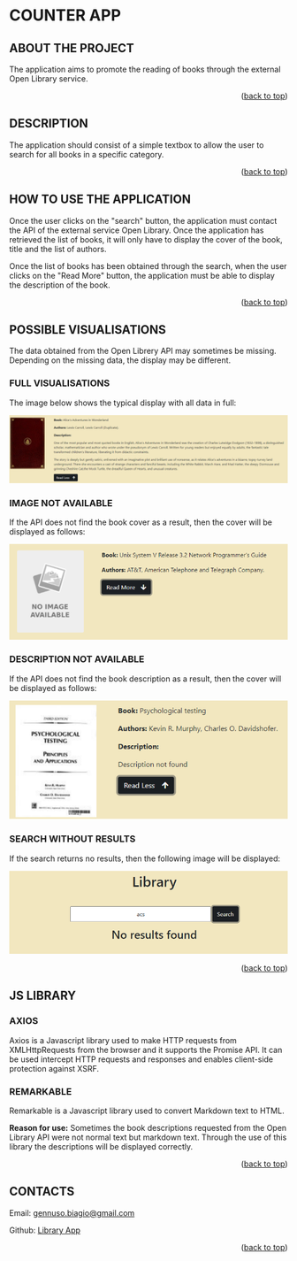 <div id="top"><div>

# COUNTER APP

## ABOUT THE PROJECT

The application aims to promote the reading of books through the external Open Library service.
<p align="right">(<a href="#top">back to top</a>)</p>

## DESCRIPTION

The application should consist of a simple textbox to allow the user to search for all books in a specific category.
<p align="right">(<a href="#top">back to top</a>)</p>

## HOW TO USE THE APPLICATION

Once the user clicks on the "search" button, the application must contact the API of the external service Open Library. Once the application has retrieved the list of books, it will only have to display the cover of the book, title and the list of authors.

Once the list of books has been obtained through the search, when the user clicks on the "Read More" button, the application must be able to display the description of the book. 

<p align="right">(<a href="#top">back to top</a>)</p>

## POSSIBLE VISUALISATIONS

The data obtained from the Open Librery API may sometimes be missing. Depending on the missing data, the display may be different.

### FULL VISUALISATIONS

The image below shows the typical display with all data in full:

![](img/full.png)

### IMAGE NOT AVAILABLE

If the API does not find the book cover as a result, then the cover will be displayed as follows:

![](img/no-cover.png)

### DESCRIPTION NOT AVAILABLE

If the API does not find the book description as a result, then the cover will be displayed as follows:

![](img/no-description.png)

### SEARCH WITHOUT RESULTS

If the search returns no results, then the following image will be displayed: 

![](img/no-results.png)

<p align="right">(<a href="#top">back to top</a>)</p>

## JS LIBRARY

### AXIOS

Axios is a Javascript library used to make HTTP requests from XMLHttpRequests from the browser and it supports the Promise API. It can be used intercept HTTP requests and responses and enables client-side protection against XSRF.

### REMARKABLE

Remarkable is a Javascript library used to convert Markdown text to HTML.

**Reason for use:** Sometimes the book descriptions requested from the Open Library API were not normal text but markdown text. Through the use of this library the descriptions will be displayed correctly.

<p align="right">(<a href="#top">back to top</a>)</p>

## CONTACTS

Email: [gennuso.biagio@gmail.com](mailto:gennuso.biagio@gmail.com)

Github: [Library App](https://github.com/bilabixxx/LibraryApp)
<p align="right">(<a href="#top">back to top</a>)</p>
